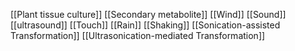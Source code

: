 [[Plant tissue culture]]
[[Secondary metabolite]]
[[Wind]]
[[Sound]]
[[ultrasound]]
[[Touch]]
[[Rain]]
[[Shaking]]
[[Sonication-assisted Transformation]]
[[Ultrasonication-mediated Transformation]]
